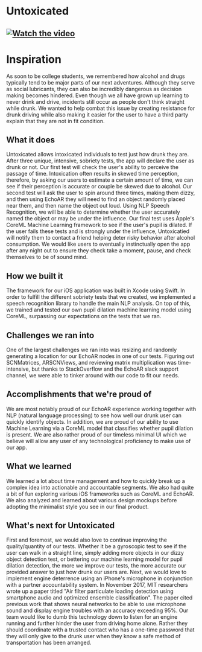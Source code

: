 # Untoxicated
## [![Watch the video](https://img.youtube.com/vi/eidr7eI99AQ/0.jpg)](https://youtu.be/eidr7eI99AQ)
# Inspiration
As soon to be college students, we remembered how alcohol and drugs typically tend to be major parts of our next adventures. Although they serve as social lubricants, they can also be incredibly dangerous as decision making becomes hindered. Even though we all have grown up learning to never drink and drive, incidents still occur as people don't think straight while drunk. We wanted to help combat this issue by creating resistance for drunk driving while also making it easier for the user to have a third party explain that they are not in fit condition. 

## What it does
Untoxicated allows intoxicated individuals to test just how drunk they are. After three unique, intensive, sobriety tests, the app will declare the user as drunk or not. Our first test will check the user's ability to perceive the passage of time. Intoxication often results in skewed time perception, therefore, by asking our users to estimate a certain amount of time, we can see if their perception is accurate or couple be skewed due to alcohol. Our second test will ask the user to spin around three times, making them dizzy, and then using EchoAR they will need to find an object randomly placed near them, and then name the object out loud. Using NLP Speech Recognition, we will be able to determine whether the user accurately named the object or may be under the influence. Our final test uses Apple's CoreML Machine Learning framework to see if the user's pupil is dilated. If the user fails these tests and is strongly under the influence, Untoxicatied will notify them to contact a friend helping deter risky behavior after alcohol consumption.  We would like users to eventually instinctually open the app after any night out to ensure they check take a moment, pause, and check themselves to be of sound mind.

## How we built it
The framework for our iOS application was built in Xcode using Swift. In order to fulfill the different sobriety tests that we created, we implemented a speech recognition library to handle the main NLP analysis. On top of this, we trained and tested our own pupil dilation machine learning model using CoreML, surpassing our expectations on the tests that we ran.

## Challenges we ran into
One of the largest challenges we ran into was resizing and randomly generating a location for our EchoAR nodes in one of our tests. Figuring out SCNMatrices, ARSCNViews, and reviewing matrix multiplication was time-intensive, but thanks to StackOverflow and the EchoAR slack support channel, we were able to tinker around with our code to fit our needs.

## Accomplishments that we're proud of
We are most notably proud of our EchoAR experience working together with NLP (natural language processing) to see how well our drunk user can quickly identify objects. In addition, we are proud of our ability to use Machine Learning via a CoreML model that classifies whether pupil dilation is present. We are also rather proud of our timeless minimal UI which we believe will allow any user of any technological proficiency to make use of our app.

## What we learned
We learned a lot about time management and how to quickly break up a complex idea into actionable and accountable segments. We also had quite a bit of fun exploring various iOS frameworks such as CoreML and EchoAR. We also analyzed and learned about various design mockups before adopting the minimalist style you see in our final product.

## What's next for Untoxicated
First and foremost, we would also love to continue improving the quality/quantity of our tests. Whether it be a gyroscopic test to see if the user can walk in a straight line, simply adding more objects in our dizzy object detection test, or bettering our machine learning model for pupil dilation detection, the more we improve our tests, the more accurate our provided answer to just how drunk our users are. Next, we would love to implement engine deterrence using an iPhone's microphone in conjunction with a partner accountability system.  In November 2017, MIT researchers wrote up a paper titled "Air filter particulate loading detection using smartphone audio and optimized ensemble classification". The paper cited previous work that shows neural networks to be able to use microphone sound and display engine troubles with an accuracy exceeding 95%. Our team would like to dumb this technology down to listen for an engine running and further hinder the user from driving home alone. Rather they should coordinate with a trusted contact who has a one-time password that they will only give to the drunk user when they know a safe method of transportation has been arranged. 

